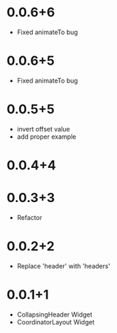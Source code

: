 # 0.0.6+6
* Fixed animateTo bug

# 0.0.6+5
* Fixed animateTo bug

# 0.0.5+5
* invert offset value
* add proper example

# 0.0.4+4
# 0.0.3+3
* Refactor

# 0.0.2+2
* Replace 'header' with 'headers'

# 0.0.1+1
* CollapsingHeader Widget
* CoordinatorLayout Widget
